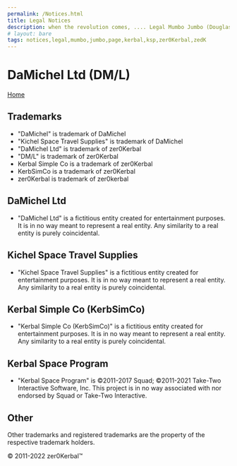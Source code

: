 ```yaml
---
permalink: /Notices.html
title: Legal Notices
description: when the revolution comes, .... Legal Mumbo Jumbo (Douglas Adams)
# layout: bare
tags: notices,legal,mumbo,jumbo,page,kerbal,ksp,zer0Kerbal,zedK
---
```


<!--
Notices.md v1.0.0.0
DaMichel Ltd (DM/L)
created: 13 Apr 2022
updated: 

based upon work by LisiasT -->

# DaMichel Ltd (DM/L)

[Home](./index.md)

## Trademarks

* "DaMichel" is trademark of DaMichel
* "Kichel Space Travel Supplies" is trademark of DaMichel
* "DaMichel Ltd" is trademark of zer0Kerbal
* "DM/L" is trademark of zer0Kerbal
* Kerbal Simple Co is a trademark of zer0Kerbal
* KerbSimCo is a trademark of zer0Kerbal
* zer0Kerbal is trademark of zer0kerbal

## DaMichel Ltd

* "DaMichel Ltd" is a fictitious entity created for entertainment purposes. It is in no way meant to represent a real entity. Any similarity to a real entity is purely coincidental.

## Kichel Space Travel Supplies

* "Kichel Space Travel Supplies" is a fictitious entity created for entertainment purposes. It is in no way meant to represent a real entity. Any similarity to a real entity is purely coincidental.

## Kerbal Simple Co (KerbSimCo)

* "Kerbal Simple Co (KerbSimCo)" is a fictitious entity created for entertainment purposes. It is in no way meant to represent a real entity. Any similarity to a real entity is purely coincidental.

## Kerbal Space Program

* "Kerbal Space Program" is ©2011-2017 Squad; ©2011-2021 Take-Two Interactive Software, Inc. This project is in no way associated with nor endorsed by Squad or Take-Two Interactive.

## Other

Other trademarks and registered trademarks are the property of the respective trademark holders.

© 2011-2022 zer0Kerbal™

<!-- this file CC BY-ND 4.0 by zer0Kerbal -->
